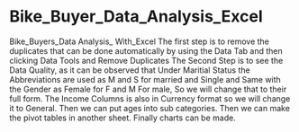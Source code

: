# Bike_Buyer_Data_Analysis_Excel
Bike_Buyers_Data Analysis_ With_Excel
The first step is to remove the duplicates that can be done automatically by using the Data Tab and then clicking Data Tools and Remove Duplicates
The Second Step is to see the Data Quality, as it can be observed that Under Maritial Status the Abbreviations are used as M and S for married and Single and Same with the Gender as Female for F and M For male, So we will change that to their full form.
The Income Columns is also in Currency format so we will change it to General.
Then we can put ages into sub categories.
Then we can make the pivot tables in another sheet.
Finally charts can be made.
